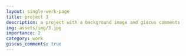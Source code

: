 ```yaml
---
layout: single-werk-page
title: project 3
description: a project with a background image and giscus comments
img: assets/img/3.jpg
importance: 2
category: work
giscus_comments: true
---
```

